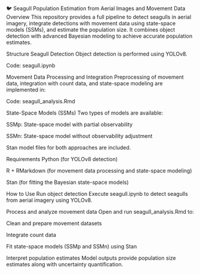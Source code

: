 🐦 Seagull Population Estimation from Aerial Images and Movement Data
Overview
This repository provides a full pipeline to detect seagulls in aerial imagery, integrate detections with movement data using state-space models (SSMs), and estimate the population size.
It combines object detection with advanced Bayesian modeling to achieve accurate population estimates.

Structure
Seagull Detection
Object detection is performed using YOLOv8.

Code: seagull.ipynb

Movement Data Processing and Integration
Preprocessing of movement data, integration with count data, and state-space modeling are implemented in:

Code: seagull_analysis.Rmd

State-Space Models (SSMs)
Two types of models are available:

SSMp: State-space model with partial observability

SSMn: State-space model without observability adjustment

Stan model files for both approaches are included.

Requirements
Python (for YOLOv8 detection)

R + RMarkdown (for movement data processing and state-space modeling)

Stan (for fitting the Bayesian state-space models)

How to Use
Run object detection
Execute seagull.ipynb to detect seagulls from aerial imagery using YOLOv8.

Process and analyze movement data
Open and run seagull_analysis.Rmd to:

Clean and prepare movement datasets

Integrate count data

Fit state-space models (SSMp and SSMn) using Stan

Interpret population estimates
Model outputs provide population size estimates along with uncertainty quantification.
